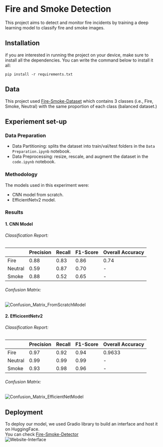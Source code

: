 # Fire and Smoke Detection
This project aims to detect and monitor fire incidents by training a deep learning model to classify fire and smoke images. 
## Installation 
if you are interested in running the project on your device, make sure to install all the dependencies.
You can write the command below to install it all:
```
pip install -r requirements.txt
```
## Data
This project used [Fire-Smoke-Dataset](https://github.com/DeepQuestAI/Fire-Smoke-Dataset/tree/master) which contains 3 classes (i.e., Fire, Smoke, Neutral) with the same proportion of each class (balanced dataset.)

## Experiement set-up
### Data Preparation
 - Data Partitioning: splits the dataset into train/val/test folders in the `Data Preparation.ipynb` notebook.
 - Data Preprocessing: resize, rescale, and augment the dataset in the `code.ipynb` notebook.
### Methodology
The models used in this experiment were:
- CNN model from scratch.
- EfficientNetv2 model.
### Results 
#### 1. CNN Model
###### Classification Report:
|       | Precision | Recall | F1-Score | Overall Accuracy |
|:------|:---------|:------|:--------|:----------------|
| Fire   |	0.88    |	0.83 |	0.86   |	0.74           |
| Neutral|	0.59    |	0.87	| 0.70	  |       -        |
| Smoke	 | 0.88	   | 0.52	 | 0.65	  |       -        | 
###### Confusion Matrix:
![Confusion_Matrix_FromScratchModel](https://github.com/M7Saad/SIC-Project/assets/141254648/3d311fc8-fbfb-45c9-b1e9-aad1c5474ca2)

#### 2. EfficicentNetv2
###### Classification Report:
|       | Precision | Recall | F1-Score | Overall Accuracy |
|:------|:---------|:------|:--------|:----------------|
| Fire   |	0.97    |	0.92 |	0.94   |	0.9633           |
| Neutral|	0.99    |	0.99	| 0.99	  |       -        |
| Smoke	 | 0.93	   | 0.98	 | 0.96	  |       -        | 
###### Confusion Matrix:
![Confusion_Matrix_EfficientNetModel](https://github.com/M7Saad/SIC-Project/assets/141254648/28a87a71-4cca-42f6-9a5e-422a43978e7b)


## Deployment
To deploy our model, we used Gradio library to build an interface and host it on HuggingFace. \
You can check [Fire-Smoke-Detector](https://huggingface.co/spaces/LamaAlQarni/Fire-Smoke-Detector) \
![Website-Interface](https://github.com/M7Saad/SIC-Project/assets/141254648/2a2f28e9-2103-4433-9cdf-3092eeb66ce1)
